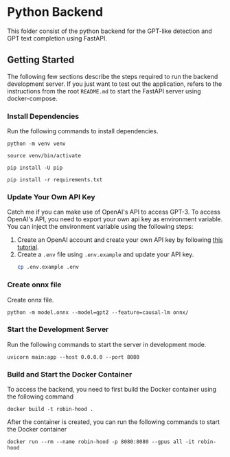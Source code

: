 # Python Backend

This folder consist of the python backend for the GPT-like detection and GPT text completion using FastAPI.

## Getting Started

The following few sections describe the steps required to run the backend development server. If you just want to test out the application, refers to the instructions from the root `README.md` to start the FastAPI server using docker-compose.

### Install Dependencies
Run the following commands to install dependencies.
```
python -m venv venv

source venv/bin/activate

pip install -U pip

pip install -r requirements.txt
```

### Update Your Own API Key
Catch me if you can make use of OpenAI's API to access GPT-3. To access OpenAI's API, you need to export your own api key as environment variable. You can inject the environment variable using the following steps:

1. Create an OpenAI account and create your own API key by following [this tutorial](https://elephas.app/blog/how-to-create-openai-api-keys-cl5c4f21d281431po7k8fgyol0).
2. Create a `.env` file using `.env.example` and update your API key.
    ```bash
    cp .env.example .env
    ```

### Create onnx file
Create onnx file.
```
python -m model.onnx --model=gpt2 --feature=causal-lm onnx/
```

### Start the Development Server
Run the following commands to start the server in development mode.
```
uvicorn main:app --host 0.0.0.0 --port 8080
```

### Build and Start the Docker Container

To access the backend, you need to first build the Docker container using the following command
```
docker build -t robin-hood .
```

After the container is created, you can run the following commands to start the Docker container
```
docker run --rm --name robin-hood -p 8080:8080 --gpus all -it robin-hood
```
